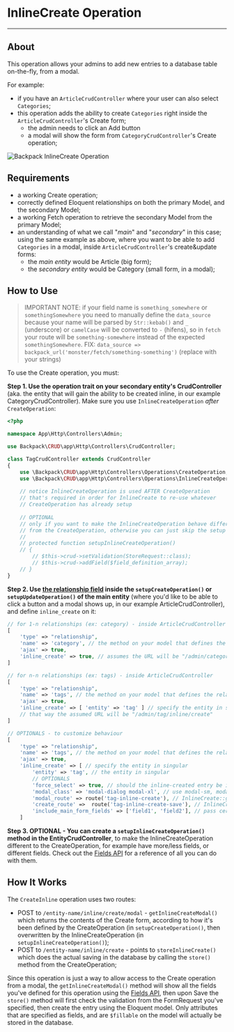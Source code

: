 # InlineCreate Operation

---

<a name="about"></a>
## About

This operation allows your admins to add new entries to a database table on-the-fly, from a modal. 

For example:
- if you have an ```ArticleCrudController``` where your user can also select ```Categories```;
- this operation adds the ability to create ```Categories``` right inside the ```ArticleCrudController```'s Create form; 
    - the admin needs to click an Add button
    - a modal will show the form from ```CategoryCrudController```'s Create operation;

![Backpack InlineCreate Operation](https://backpackforlaravel.com/uploads/docs-4-1/release_notes/inline_create_small.gif)


<a name="requirements"></a>
## Requirements

- a working Create operation;
- correctly defined Eloquent relationships on both the primary Model, and the secondary Model;
- a working Fetch operation to retrieve the secondary Model from the primary Model;
- an understanding of what we call "_main_" and "_secondary_" in this case; using the same example as above, where you want to be able to add ```Categories``` in a modal, inside ```ArticleCrudController```'s create&update forms:
    - the _main entity_ would be Article (big form); 
    - the _secondary entity_ would be Category (small form, in a modal);

<a name="how-to-use"></a>
## How to Use

> IMPORTANT NOTE: if your field name is `something_somewhere` or `somethingSomewhere` you need to manually define the `data_source` because your name will be parsed by `Str::kebab()` and `_` (underscore) or `camelCase` will be converted to `-` (hifens), so in `fetch` your route will be `something-somewhere` instead of the expected `somethingSomewhere`. FIX: `data_source => backpack_url('monster/fetch/something-something')` (replace with your strings)

To use the Create operation, you must:

**Step 1. Use the operation trait on your secondary entity's CrudController** (aka. the entity that will gain the ability to be created inline, in our example CategoryCrudController). Make sure you use `InlineCreateOperation` *after* `CreateOperation`:

```php
<?php

namespace App\Http\Controllers\Admin;

use Backpack\CRUD\app\Http\Controllers\CrudController;

class TagCrudController extends CrudController
{
    use \Backpack\CRUD\app\Http\Controllers\Operations\CreateOperation;
    use \Backpack\CRUD\app\Http\Controllers\Operations\InlineCreateOperation;
    
    // notice InlineCreateOperation is used AFTER CreateOperation
    // that's required in order for InlineCreate to re-use whatever
    // CreateOperation has already setup
    
    // OPTIONAL
    // only if you want to make the InlineCreateOperation behave differently 
    // from the CreateOperation, otherwise you can just skip the setup method entirely
    // 
    // protected function setupInlineCreateOperation()
	// {
		// $this->crud->setValidation(StoreRequest::class);
		// $this->crud->addField($field_definition_array);
	// }
}
```

**Step 2. Use [the relationship field](/docs/{{version}}/crud-fields#relationship) inside the ```setupCreateOperation()``` or ```setupUpdateOperation()``` of the main entity** (where you'd like to be able to click a button and a modal shows up, in our example ArticleCrudController), and define ```inline_create``` on it:

```php
// for 1-n relationships (ex: category) - inside ArticleCrudController
[
    'type' => "relationship",
    'name' => 'category', // the method on your model that defines the relationship
    'ajax' => true,
    'inline_create' => true, // assumes the URL will be "/admin/category/inline/create"
]

// for n-n relationships (ex: tags) - inside ArticleCrudController
[
    'type' => "relationship",
    'name' => 'tags', // the method on your model that defines the relationship
    'ajax' => true,
    'inline_create' => [ 'entity' => 'tag' ] // specify the entity in singular
    // that way the assumed URL will be "/admin/tag/inline/create"
]

// OPTIONALS - to customize behaviour
[
    'type' => "relationship",
    'name' => 'tags', // the method on your model that defines the relationship
    'ajax' => true,
    'inline_create' => [ // specify the entity in singular
        'entity' => 'tag', // the entity in singular
        // OPTIONALS
        'force_select' => true, // should the inline-created entry be immediately selected?
        'modal_class' => 'modal-dialog modal-xl', // use modal-sm, modal-lg to change width
        'modal_route' => route('tag-inline-create'), // InlineCreate::getInlineCreateModal()
        'create_route' =>  route('tag-inline-create-save'), // InlineCreate::storeInlineCreate()
        'include_main_form_fields' => ['field1', 'field2'], // pass certain fields from the main form to the modal
    ]
```


**Step 3. OPTIONAL - You can create a ```setupInlineCreateOperation()``` method in the EntityCrudController**, to make the InlineCreateOperation different to the CreateOperation, for example have more/less fields, or different fields. Check out the [Fields API](/docs/{{version}}/crud-fields#fields-api) for a reference of all you can do with them.

<a name="how-it-works"></a>
## How It Works

The ```CreateInline``` operation uses two routes:
- POST to ```/entity-name/inline/create/modal``` -  ```getInlineCreateModal()``` which returns the contents of the Create form, according to how it's been defined by the CreateOperation (in ```setupCreateOperation()```, then overwritten by the InlineCreateOperation (in ```setupInlineCreateOperation()```);
- POST to ```/entity-name/inline/create``` - points to ```storeInlineCreate()``` which does the actual saving in the database by calling the ```store()``` method from the CreateOperation;

Since this operation is just a way to allow access to the Create operation from a modal, the ```getInlineCreateModal()``` method will show all the fields you've defined for this operation using the [Fields API](/docs/{{version}}/crud-fields#fields-api), then upon Save the ```store()``` method will first check the validation from the FormRequest you've specified, then create the entry using the Eloquent model. Only attributes that are specified as fields, and are ```$fillable``` on the model will actually be stored in the database.
